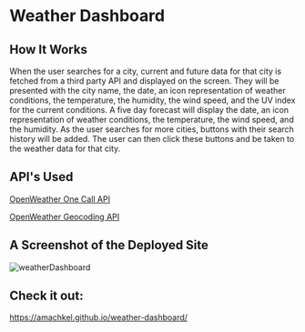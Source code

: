 # Weather Dashboard

## How It Works
When the user searches for a city, current and future data for that city is fetched from a third party API and displayed on the screen. They will be presented with the city name, the date, an icon representation of weather conditions, the temperature, the humidity, the wind speed, and the UV index for the current conditions. A five day forecast will display the date, an icon representation of weather conditions, the temperature, the wind speed, and the humidity. As the user searches for more cities, buttons with their search history will be added. The user can then click these buttons and be taken to the weather data for that city.

## API's Used
[OpenWeather One Call API](https://openweathermap.org/api/one-call-api) 

[OpenWeather Geocoding API](https://openweathermap.org/api/geocoding-api)

## A Screenshot of the Deployed Site

![weatherDashboard](https://user-images.githubusercontent.com/84882398/153767124-ebefde21-06fa-499d-a578-50572bbef7f9.png)


## Check it out:
https://amachkel.github.io/weather-dashboard/
